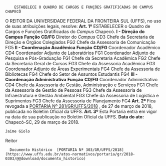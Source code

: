         ESTABELECE O QUADRO DE CARGOS E FUNÇÕES GRATIFICADAS DO CAMPUS CHAPECÓ  

 O REITOR DA UNIVERSIDADE FEDERAL DA FRONTEIRA SUL (UFFS), no uso de suas atribuições legais, resolve:   **Art. 1º** ESTABELECER o Quadro de Cargos e Funções Gratificadas do *Campus* Chapecó. **I - Direção do Campus**      **Função**    **CD/FG**      Diretor do *Campus*    CD3     Chefe da Secretaria de Direção e Órgãos Colegiados   FG2     Chefe da Assessoria de Comunicação   FG5      **II - Coordenação Acadêmica**      **Função**    **CD/FG**      Coordenador Acadêmico   CD4     Coordenador Adjunto de Laboratórios   FG1     Coordenador Adjunto de Pesquisa e Pós-Graduação   FG1     Chefe da Secretaria Acadêmica   FG2     Chefe da Secretaria Geral de Cursos   FG3     Chefe da Assessoria Acadêmica   FG3     Coordenador Adjunto de Áreas Experimentais   FG4     Chefe da Assessoria de Bibliotecas   FG4     Chefe do Setor de Assuntos Estudantis   FG4       **III - Coordenação Administrativa**      **Função**    **CD/FG**      Coordenador Administrativo   CD4     Chefe da Assessoria de Gestão, Administração e Serviços   FG1     Chefe da Assessoria de Gestão de Pessoas   FG3     Chefe da Assessoria de Infraestrutura e Gestão Ambiental   FG3     Chefe da Assessoria de Logística e Suprimentos   FG3     Chefe da Assessoria de Planejamento   FG4       **Art. 2º** Fica revogada a [PORTARIA Nº 281/GR/UFFS/2018](https://www.uffs.edu.br/atos-normativos/portaria/gr/2018-0281)  , de 27 de março de 2018, publicada no Boletim Oficial da UFFS.   **Art. 3º** Esta Portaria entra em vigor na data de sua publicação no Boletim Oficial da UFFS.      **Data do ato:** Chapecó-SC, 29 de março de 2018.   
 

    Jaime Giolo   
 Reitor 

      Documento Histórico  [PORTARIA Nº 303/GR/UFFS/2018](https://www.uffs.edu.br/atos-normativos/portaria/gr/2018-0303/@@download/documento_historico)     
      